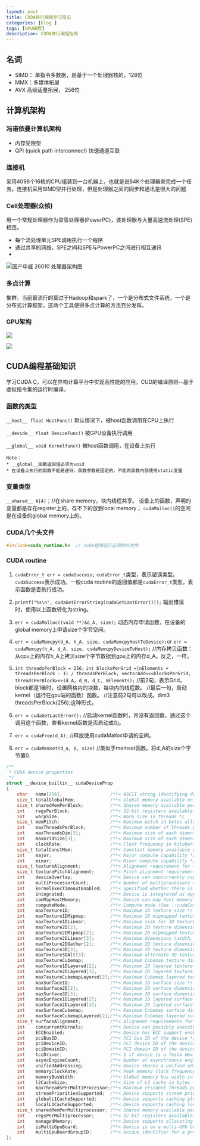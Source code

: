 ```yaml
---
layout: post
title: CUDA并行编程学习笔记
categories: [blog ]
tags: [GPU编程]
description: CUDA并行编程指南
---
```


## 名词
* SIMD： 单指令多数据，是基于一个处理器核的，128位
* MMX：多媒体拓展
* AVX 高级适量拓展， 256位

## 计算机架构

### 冯诺依曼计算机架构
* 内存受限型
* QPI (quick path interconnect) 快速通道互联

### 连接机

采用4096个16核的CPU组装到一台机器上，也就是说64K个处理器来完成一个任务。连接机采用SIMD型并行处理，但是处理器之间的同步和通讯是很大的问题

### Cell处理器(众核)
用一个常规处理器作为监管处理器(PowerPC)，该处理器与大量高速流处理(SPE)相连。
* 每个流处理单元SPE调用执行一个程序
* 通过共享的网络，SPE之间和SPE与PowerPC之间进行相互通讯
* 
![国产申威 26010 处理器架构图](../../images/cuda/cell_arch.png)

### 多点计算
集群，当前最流行的莫过于Hadoop和spark了，一个是分布式文件系统，一个是分布式计算框架，这两个工具使得多点计算的方法充分发挥。

### GPU架构
![](../../images/cuda/2.png)

![](../../images/cuda/1.png)

## CUDA编程基础知识
学习CUDA C，可以在异构计算平台中实现高性能的应用。CUD的编译原则--基于虚拟指令集的运行时编译。

### 函数的类型

`__host__ float HostFunc()` 默认情况下，被host函数调用在CPU上执行

`__devide__ float DeviceFunc()` 被GPU设备执行调用

`__global__ void Kernelfunc()` 被host函数调用，在设备上执行

	Note：
	* __global__函数返回值必须为void
	* 在设备上执行的函数不能是递归，函数参数是固定的，不能再函数内部使用static变量

### 变量类型

`__shared__ A[4]`；//在share memory，块内线程共享。
设备上的函数，声明的变量都是存在register上的，存不下的放到local memory；
`cudaMalloc()`的空间是在设备的global memory上的。

### CUDA几个头文件

```cpp
#include<cuda_runtime.h>  // cuda程序运行必须的头文件

```

### CUDA routine
1. `cudaError_t err = cudaSuccess;`
   `cudaError_t`类型，表示错误类型。`cudaSuccess`表示成功。一般cuda routine的返回值都是`cudaError_t`类型，表示函数是否执行成功。  
    
2. `printf("%s\n", cudaGetErrorString(cudaGetLastError()));`
   输出错误时，使用以上函数转化为string。

3. `err = cudaMalloc((void **)&d_A, size);`
   动态内存申请函数，在设备的global memory上申请size个字节空间。
    
4. `err = cudaMemcpy(d_A, h_A, size, cudaMemcpyHostToDevice);`or
    `err = cudaMemcpy(h_A, d_A, size, cudaMemcpyDeviceToHost);`
    //内存拷贝函数：从cpu上的内存h_A上拷贝size个字节数据到gpu上的内存d_A。反之，一样。

5. `int threadsPerBlock = 256;`
    `int blocksPerGrid =(nElements + threadsPerBlock - 1) / threadsPerBlock;
    vectorAdd<<<blocksPerGrid, threadsPerBlock>>>(d_A, d_B, d_C, nElements);`
    //前2句，表示Grid，block都是1维时，设置网格内的块数，每块内的线程数。
    //最后一句，启动kernel（运行在gpu端的函数）函数。
    //注意前2句可以改成。dim3 threadsPerBlock(256);这种形式。

6. `err = cudaGetLastError();`
//启动kernel函数时，并没有返回值，通过这个调用这个函数，查看kernel函数是否启动成功。

7. `err = cudaFree(d_A);`
//释放使用cudaMalloc申请的空间。
    
8. `err = cudaMemset(d_a, 0, size)`
//类似于memset函数。将d_A的size个字节置0.

```cpp
/**
 * CUDA device properties
 */
struct __device_builtin__ cudaDeviceProp
{
    char   name[256];                  /**< ASCII string identifying device */
    size_t totalGlobalMem;             /**< Global memory available on device in bytes */
    size_t sharedMemPerBlock;          /**< Shared memory available per block in bytes */
    int    regsPerBlock;               /**< 32-bit registers available per block */
    int    warpSize;                   /**< Warp size in threads */
    size_t memPitch;                   /**< Maximum pitch in bytes allowed by memory copies */
    int    maxThreadsPerBlock;         /**< Maximum number of threads per block */
    int    maxThreadsDim[3];           /**< Maximum size of each dimension of a block */
    int    maxGridSize[3];             /**< Maximum size of each dimension of a grid */
    int    clockRate;                  /**< Clock frequency in kilohertz */
    size_t totalConstMem;              /**< Constant memory available on device in bytes */
    int    major;                      /**< Major compute capability */
    int    minor;                      /**< Minor compute capability */
    size_t textureAlignment;           /**< Alignment requirement for textures */
    size_t texturePitchAlignment;      /**< Pitch alignment requirement for texture references bound to pitched memory */
    int    deviceOverlap;              /**< Device can concurrently copy memory and execute a kernel. Deprecated. Use instead asyncEngineCount. */
    int    multiProcessorCount;        /**< Number of multiprocessors on device */
    int    kernelExecTimeoutEnabled;   /**< Specified whether there is a run time limit on kernels */
    int    integrated;                 /**< Device is integrated as opposed to discrete */
    int    canMapHostMemory;           /**< Device can map host memory with cudaHostAlloc/cudaHostGetDevicePointer */
    int    computeMode;                /**< Compute mode (See ::cudaComputeMode) */
    int    maxTexture1D;               /**< Maximum 1D texture size */
    int    maxTexture1DMipmap;         /**< Maximum 1D mipmapped texture size */
    int    maxTexture1DLinear;         /**< Maximum size for 1D textures bound to linear memory */
    int    maxTexture2D[2];            /**< Maximum 2D texture dimensions */
    int    maxTexture2DMipmap[2];      /**< Maximum 2D mipmapped texture dimensions */
    int    maxTexture2DLinear[3];      /**< Maximum dimensions (width, height, pitch) for 2D textures bound to pitched memory */
    int    maxTexture2DGather[2];      /**< Maximum 2D texture dimensions if texture gather operations have to be performed */
    int    maxTexture3D[3];            /**< Maximum 3D texture dimensions */
    int    maxTexture3DAlt[3];         /**< Maximum alternate 3D texture dimensions */
    int    maxTextureCubemap;          /**< Maximum Cubemap texture dimensions */
    int    maxTexture1DLayered[2];     /**< Maximum 1D layered texture dimensions */
    int    maxTexture2DLayered[3];     /**< Maximum 2D layered texture dimensions */
    int    maxTextureCubemapLayered[2];/**< Maximum Cubemap layered texture dimensions */
    int    maxSurface1D;               /**< Maximum 1D surface size */
    int    maxSurface2D[2];            /**< Maximum 2D surface dimensions */
    int    maxSurface3D[3];            /**< Maximum 3D surface dimensions */
    int    maxSurface1DLayered[2];     /**< Maximum 1D layered surface dimensions */
    int    maxSurface2DLayered[3];     /**< Maximum 2D layered surface dimensions */
    int    maxSurfaceCubemap;          /**< Maximum Cubemap surface dimensions */
    int    maxSurfaceCubemapLayered[2];/**< Maximum Cubemap layered surface dimensions */
    size_t surfaceAlignment;           /**< Alignment requirements for surfaces */
    int    concurrentKernels;          /**< Device can possibly execute multiple kernels concurrently */
    int    ECCEnabled;                 /**< Device has ECC support enabled */
    int    pciBusID;                   /**< PCI bus ID of the device */
    int    pciDeviceID;                /**< PCI device ID of the device */
    int    pciDomainID;                /**< PCI domain ID of the device */
    int    tccDriver;                  /**< 1 if device is a Tesla device using TCC driver, 0 otherwise */
    int    asyncEngineCount;           /**< Number of asynchronous engines */
    int    unifiedAddressing;          /**< Device shares a unified address space with the host */
    int    memoryClockRate;            /**< Peak memory clock frequency in kilohertz */
    int    memoryBusWidth;             /**< Global memory bus width in bits */
    int    l2CacheSize;                /**< Size of L2 cache in bytes */
    int    maxThreadsPerMultiProcessor;/**< Maximum resident threads per multiprocessor */
    int    streamPrioritiesSupported;  /**< Device supports stream priorities */
    int    globalL1CacheSupported;     /**< Device supports caching globals in L1 */
    int    localL1CacheSupported;      /**< Device supports caching locals in L1 */
    size_t sharedMemPerMultiprocessor; /**< Shared memory available per multiprocessor in bytes */
    int    regsPerMultiprocessor;      /**< 32-bit registers available per multiprocessor */
    int    managedMemory;              /**< Device supports allocating managed memory on this system */
    int    isMultiGpuBoard;            /**< Device is on a multi-GPU board */
    int    multiGpuBoardGroupID;       /**< Unique identifier for a group of devices on the same multi-GPU board */
};
```